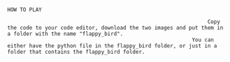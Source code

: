                                                                                                                   HOW TO PLAY
                                                                                
                                                                    Copy the code to your code editor, download the two images and put them in a folder with the name "flappy_bird".
                                                               You can either have the python file in the flappy_bird folder, or just in a folder that contains the flappy_bird folder.
